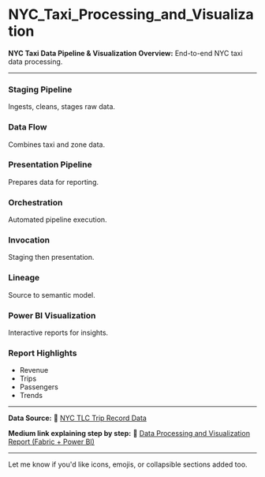 
# **NYC\_Taxi\_Processing\_and\_Visualization**

**NYC Taxi Data Pipeline & Visualization**
**Overview:** End-to-end NYC taxi data processing.

---

### **Staging Pipeline**

Ingests, cleans, stages raw data.

### **Data Flow**

Combines taxi and zone data.

### **Presentation Pipeline**

Prepares data for reporting.

### **Orchestration**

Automated pipeline execution.

### **Invocation**

Staging then presentation.

### **Lineage**

Source to semantic model.

### **Power BI Visualization**

Interactive reports for insights.

### **Report Highlights**

* Revenue
* Trips
* Passengers
* Trends

---

**Data Source:**
🔗 [NYC TLC Trip Record Data](https://www.nyc.gov/site/tlc/about/tlc-trip-record-data.page)

**Medium link explaining step by step:**
📝 [Data Processing and Visualization Report (Fabric + Power BI)](https://medium.com/@analytics_engineer/data-processing-and-visualization-report-fabric-power-bi-02ca9cb994fd)

---

Let me know if you'd like icons, emojis, or collapsible sections added too.

